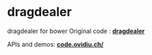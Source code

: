 dragdealer
==========

dragdealer for bower Original code : [**dragdealer**](http://code.google.com/p/dragdealer)

APIs and demos: [**code.ovidiu.ch/**](http://code.ovidiu.ch/dragdealer/)
